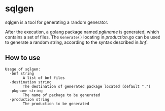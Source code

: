 # sqlgen

sqlgen is a tool for generating a random generator. 

After the execution, a golang package named *pgkname* is generated, which contains a set of files. The `Generate()` locating in *production*.go can be used to generate a random string, according to the syntax described in *bnf*.

## How to use

```
Usage of sqlgen:
  -bnf string
        A list of bnf files
  -destination string
        The destination of generated package located (default ".")
  -pkgname string
        The name of package to be generated
  -production string
        The production to be generated

```

